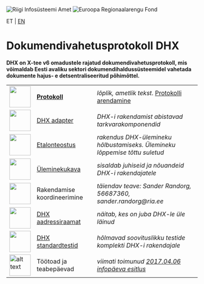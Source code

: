 ![Riigi Infosüsteemi Amet](https://github.com/e-gov/RIHA-Frontend/raw/master/logo/gov-CVI/lions.png "Riigi Infosüsteemi Amet") ![Euroopa Regionaalarengu Fond](https://github.com/e-gov/RIHA-Frontend/raw/master/logo/EU/EL.png "Euroopa Regionaalarengu Fond")

ET | [EN](EN.md)

# Dokumendivahetusprotokoll DHX

__DHX on X-tee v6 omadustele rajatud dokumendivahetusprotokoll, mis võimaldab Eesti avaliku sektori dokumendihaldussüsteemidel vahetada dokumente hajus- e detsentraliseeritud põhimõttel.__

|   |   |   |
|---|---|---|
| <img src="img/01-book-open-variant.png" width="56" height="56"> | __[Protokoll](https://www.ria.ee/dhx)__ | _lõplik, ametlik tekst_.  [Protokolli arendamine](CONTRIBUTING.md) |
| <img src="img/01-power-plug.png" width="56" height="56"> | [DHX adapter](https://github.com/e-gov/DHX-adapter) |  _DHX-i rakendamist abistavad tarkvarakomponendid_ |
| <img src="img/01-ruler.png" width="56" height="56"> | [Etalonteostus](https://github.com/e-gov/DHX-etalon) | _rakendus DHX-ülemineku hõlbustamiseks. Ülemineku lõppemise tõttu suletud_ |
| <img src="img/01-weather-windy.png" width="56" height="56"> | [Üleminekukava](https://www.ria.ee/ee/dokumendivahetus-dhx.html) | _sisaldab juhiseid ja nõuandeid DHX-i rakendajatele_ |
| <img src="img/01-auto-fix.png" width="56" height="56"> | Rakendamise koordineerimine | _täiendav teave: Sander Randorg, 56687360, sander.randorg@ria.ee_ |
| <img src="img/01-format-align-justify.png" width="56" height="56"> | [DHX aadressiraamat](https://www.ria.ee/dhx-aadressiraamat/) | _näitab, kes on juba DHX-le üle läinud_ |
| <img src="img/01-bug.png" width="56" height="56"> | [DHX standardtestid](https://github.com/e-gov/DHX-adapter/blob/master/docs/adapter-server-testilood.md) | _hõlmavad soovituslikku testide komplekti DHX-i rakendajale_ |
| <img src="img/01-presentation.png" alt="alt text" width="56" height="56"> | Töötoad ja teabepäevad | _viimati toimunud [2017.04.06 infopäeva esitlus](files/DHX_infopaev_2017.04.06.pptx)_ |
